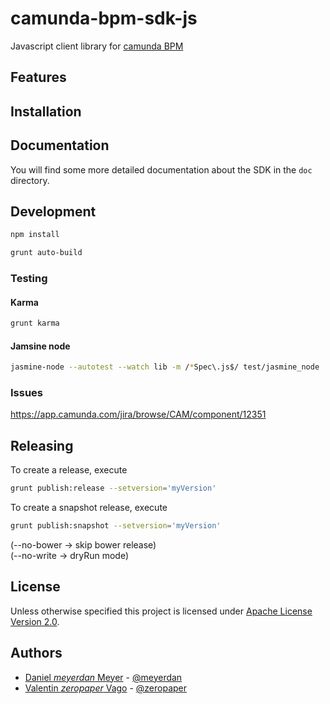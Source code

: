 # camunda-bpm-sdk-js

Javascript client library for [camunda BPM](https://github.com/camunda/camunda-bpm-platform)

## Features


## Installation

## Documentation

You will find some more detailed documentation about the SDK in the `doc` directory.

## Development

```sh
npm install
```

```sh
grunt auto-build
```

### Testing

#### Karma

```sh
grunt karma
```

#### Jamsine node

```sh
jasmine-node --autotest --watch lib -m /*Spec\.js$/ test/jasmine_node
```

### Issues

https://app.camunda.com/jira/browse/CAM/component/12351

## Releasing

To create a release, execute
```sh
grunt publish:release --setversion='myVersion'
```

To create a snapshot release, execute
```sh
grunt publish:snapshot --setversion='myVersion'
```

(--no-bower -> skip bower release)  
(--no-write -> dryRun mode)

## License

Unless otherwise specified this project is licensed under [Apache License Version 2.0](./LICENSE).

## Authors

 - [Daniel _meyerdan_ Meyer](https://github.com/meyerdan) - [@meyerdan](http://twitter.com/meyerdan)
 - [Valentin _zeropaper_ Vago](https://github.com/zeropaper) - [@zeropaper](http://twitter.com/zeropaper)
